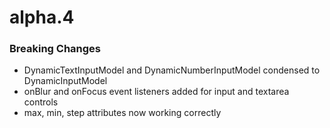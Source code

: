 # alpha.4

### **Breaking Changes**

* DynamicTextInputModel and DynamicNumberInputModel condensed to DynamicInputModel
* onBlur and onFocus event listeners added for input and textarea controls
* max, min, step attributes now working correctly